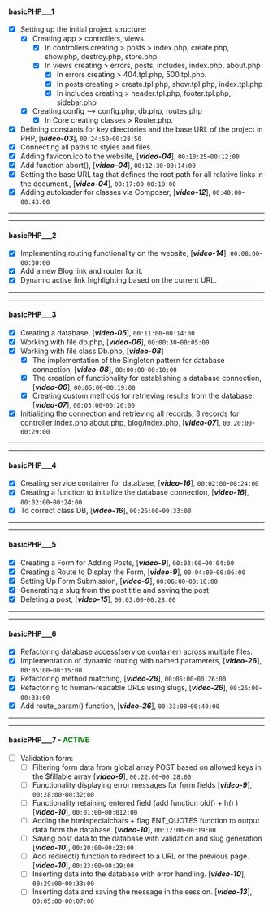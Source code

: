 #### basicPHP___1

- [x] Setting up the initial project structure:
    - [x] Creating app  > controllers, views.
        - [x] In controllers creating  > posts  > index.php, create.php, show.php, destroy.php, store.php.
        - [x] In views creating  > errors, posts, includes, index.php, about.php
            - [x] In errors creating  > 404.tpl.php, 500.tpl.php.
            - [x] In posts creating  > create.tpl.php, show.tpl.php, index.tpl.php
            - [x] In includes creating  > header.tpl.php, footer.tpl.php, sidebar.php
    - [x] Creating config --> config.php, db.php, routes.php
        - [x] In Core creating classes  > Router.php.
- [x] Defining constants for key directories and the base URL of the project in PHP, [___video-03___], `00:24:50`-`00:28:50`
- [x] Connecting all paths to styles and files.
- [x] Adding favicon.ico to the website, [___video-04___], `00:10:25`-`00:12:00`
- [x] Add function abort(), [___video-04___], `00:12:30`-`00:14:00`
- [x] Setting the base URL tag that defines the root path for all relative links in the document., [___video-04___], `00:17:00`-`00:18:00`
- [x] Adding autoloader for classes via Composer, [___video-12___], `00:40:00`-`00:43:00`
___

---
#### basicPHP___2

- [x] Implementing routing functionality on the website, [___video-14___], `00:08:00`-`00:30:00`
- [x] Add a new Blog link and router for it.
- [x] Dynamic active link highlighting based on the current URL.
---

---
#### basicPHP___3

- [x] Creating a database, [___video-05___], `00:11:00`-`00:14:00`
- [x] Working with file db.php, [___video-06___], `00:00:30`-`00:05:00`
- [x] Working with file class Db.php, [___video-08___]
    - [x] The implementation of the Singleton pattern for database connection, [___video-08___], `00:00:00`-`00:10:00`
    - [x] The creation of functionality for establishing a database connection, [___video-06___], `00:05:00`-`00:19:00`
    - [x] Creating custom methods for retrieving results from the database, [___video-07___], `00:05:00`-`00:20:00`
- [x] Initializing the connection and retrieving all records, 3 records  for controller index.php about.php, blog/index.php, [___video-07___], `00:20:00`-`00:29:00`
---

---
#### basicPHP___4
- [x] Creating service container for database, [___video-16___], `00:02:00`-`00:24:00`
- [x] Creating a function to initialize the database connection, [___video-16___], `00:02:00`-`00:24:00`
- [x] To correct class DB, [___video-16___], `00:26:00`-`00:33:00`
---

---
#### basicPHP___5
- [x] Creating a Form for Adding Posts, [___video-9___], `00:03:00`-`00:04:00`
- [x] Creating a Route to Display the Form, [___video-9___], `00:04:00`-`00:06:00`
- [x] Setting Up Form Submission, [___video-9___], `00:06:00`-`00:10:00`
- [x] Generating a slug from the post title and saving the post
- [x] Deleting a post, [___video-15___], `00:03:00`-`00:28:00`
---

---
#### basicPHP___6
- [x] Refactoring database access(service container) across multiple files.
- [x] Implementation of dynamic routing with named parameters, [___video-26___], `00:05:00`-`00:15:00`
- [x] Refactoring method matching, [___video-26___], `00:05:00`-`00:26:00`
- [x] Refactoring to human-readable URLs using slugs, [___video-26___], `00:26:00`-`00:33:00`
- [x] Add route_param() function, [___video-26___], `00:33:00`-`00:40:00`
---

---
#### basicPHP___7 - <span style="color: green;">ACTIVE</span>
- [ ] Validation form:
    - [ ] Filtering form data from global array POST based on allowed keys in the $fillable array [___video-9___], `00:22:00`-`00:28:00`
    - [ ] Functionality displaying error messages for form fields [___video-9___], `00:28:00`-`00:32:00`
    - [ ] Functionality retaining entered field (add function old() + h() ) [___video-10___], `00:01:00`-`00:012:00`
    - [ ] Adding the htmlspecialchars + flag ENT_QUOTES function to output data from the database. [___video-10___], `00:12:00`-`00:19:00`
    - [ ] Saving post data to the database with validation and slug generation [___video-10___], `00:20:00`-`00:23:00`
    - [ ] Add redirect() function to redirect to a URL or the previous page. [___video-10___], `00:23:00`-`00:29:00`
    - [ ] Inserting data into the database with error handling. [___video-10___], `00:29:00`-`00:33:00`
    - [ ] Inserting data and saving the message in the session. [___video-13___], `00:05:00`-`00:07:00`